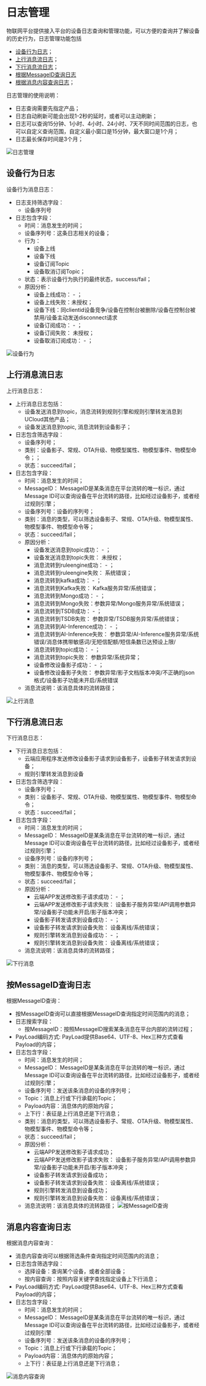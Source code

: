 # 日志管理

物联网平台提供接入平台的设备日志查询和管理功能，可以方便的查询并了解设备的历史行为，日志管理功能包括

- [设备行为日志](/iot/uiot-core/console_guide/monitoring_maintenance/log#设备行为日志)；
- [上行消息流日志](/iot/uiot-core/console_guide/monitoring_maintenance/log#上行消息流日志)；
- [下行消息流日志](/iot/uiot-core/console_guide/monitoring_maintenance/log#下行消息流日志)；
- [根据MessageID查询日志](/iot/uiot-core/console_guide/monitoring_maintenance/log#按MessageID查询日志)
- [根据消息内容查询日志](/iot/uiot-core/console_guide/monitoring_maintenance/log#消息内容查询日志)；

日志管理的使用说明：

- 日志查询需要先指定产品；
- 日志自动刷新可能会出现1-2秒的延时，或者可以主动刷新；
- 日志可以查询15分钟、1小时、4小时、24小时、7天不同时间范围的日志，也可以自定义查询范围，自定义最小窗口是15分钟，最大窗口是1个月；
- 日志最长保存时间是3个月；

![日志管理](/images/日志管理.png)



## 设备行为日志

设备行为消息日志：
- 日志支持筛选字段：
  - 设备序列号
- 日志包含字段：
  - 时间：消息发生的时间；
  - 设备序列号：这条日志相关的设备；
  - 行为：
    - 设备上线
    - 设备下线
    - 设备订阅Topic
    - 设备取消订阅Topic；
  - 状态：表示设备行为执行的最终状态，success/fail；
  - 原因分析：
    - 设备上线成功： - ；
    - 设备上线失败：未授权；
    - 设备下线：同clientid设备竞争/设备在控制台被删除/设备在控制台被禁用/设备主动发送disconnect请求
    - 设备订阅成功： - ；
    - 设备订阅失败： 未授权；
    - 设备取消订阅成功： - ；

![设备行为](/images/设备行为.png)



## 上行消息流日志

上行消息日志：
- 上行消息日志包括：
  - 设备发送消息到topic，消息流转到规则引擎和规则引擎转发消息到UCloud其他产品；
  - 设备发送消息到topic, 消息流转到设备影子；
- 日志包含筛选字段：
  - 设备序列号；
  - 类别：设备影子、常规、OTA升级、物模型属性、物模型事件、物模型命令；；
  - 状态：succeed/fail；
- 日志包含字段：
  - 时间：消息发生的时间；
  - MessageID： MessageID是某条消息在平台流转的唯一标识，通过Message  ID可以查询设备在平台流转的路径，比如经过设备影子，或者经过规则引擎；
  - 设备序列号：设备的序列号；
  - 类别：消息的类型，可以筛选设备影子、常规、OTA升级、物模型属性、物模型事件、物模型命令等；
  - 状态：succeed/fail；
  - 原因分析：
    - 设备发送消息到topic成功： - ；
    - 设备发送消息到topic失败： 未授权；
    - 消息流转到ruleengine成功： - ；
    - 消息流转到ruleengine失败： 系统错误；
    - 消息流转到kafka成功： - ；
    - 消息流转到Kafka失败： Kafka服务异常/系统错误；
    - 消息流转到Mongo成功： - ；
    - 消息流转到Mongo失败：参数异常/Mongo服务异常/系统错误；
	- 消息流转到TSDB成功： - ；
	- 消息流转到TSDB失败： 参数异常/TSDB服务异常/系统错误；
    - 消息流转到AI-Inference成功： - ；
    - 消息流转到AI-Inference失败： 参数异常/AI-Inference服务异常/系统错误/消息体携带敏感词/无短信配额/短信条数已达预设上限/
    - 消息流转到topic成功： - ；
    - 消息流转到topic失败： 参数异常/系统异常；
    - 设备修改设备影子成功： - ；
    - 设备修改设备影子失败： 参数异常/影子文档版本冲突/不正确的json格式/设备影子功能未开启/系统错误
  - 消息流说明：该消息具体的流转路径；
  

![上行消息](/images/上行消息.png)



## 下行消息流日志
下行消息日志：
- 下行消息日志包括：
  - 云端应用程序发送修改设备影子请求到设备影子，设备影子转发请求到设备；
  - 规则引擎转发消息到设备
- 日志包含筛选字段：
  - 设备序列号；
  - 类别：设备影子、常规、OTA升级、物模型属性、物模型事件、物模型命令；
  - 状态：succeed/fail；
- 日志包含字段：
  - 时间：消息发生的时间；
  - MessageID： MessageID是某条消息在平台流转的唯一标识，通过Message  ID可以查询设备在平台流转的路径，比如经过设备影子，或者经过规则引擎；
  - 设备序列号：设备的序列号；
  - 类别：消息的类型，可以筛选设备影子、常规、OTA升级、物模型属性、物模型事件、物模型命令等；
  - 状态：succeed/fail；
  - 原因分析：  
    - 云端APP发送修改影子请求成功： - ；
    - 云端APP发送修改影子请求失败： 设备影子服务异常/API调用参数异常/设备影子功能未开启/影子版本冲突；
    - 设备影子转发请求到设备成功： - ；
    - 设备影子转发请求到设备失败： 设备离线/系统错误；
    - 规则引擎转发消息到设备成功： - ；
    - 规则引擎转发消息到设备失败： 设备离线/系统错误；
  - 消息流说明：该消息具体的流转路径；
  

![下行消息](/images/下行消息.png)

## 按MessageID查询日志

根据MessageID查询：
- 按MessageID查询可以直接根据MessageID查询指定时间范围内的消息；
- 日志搜索字段：
  - 按MessageID：按照MessageID搜索某条消息在平台内部的流转过程；
- PayLoad编码方式: PayLoad提供Base64、UTF-8、Hex三种方式查看Payload的内容；
- 日志包含字段：
  - 时间：消息发生的时间；
  - MessageID： MessageID是某条消息在平台流转的唯一标识，通过Message  ID可以查询设备在平台流转的路径，比如经过设备影子，或者经过规则引擎；
  - 设备序列号：发送该条消息的设备的序列号；
  - Topic：消息上行或下行承载的Topic；
  - Payload内容：消息体内的原始内容；
  - 上下行：表征是上行消息还是下行消息；
  - 类别：消息的类型，可以筛选设备影子、常规、OTA升级、物模型属性、物模型事件、物模型命令等；
  - 状态：succeed/fail；
  - 原因分析： 
    - 云端APP发送修改影子请求成功；
    - 云端APP发送修改影子请求失败： 设备影子服务异常/API调用参数异常/设备影子功能未开启/影子版本冲突；
    - 设备影子转发请求到设备成功；
    - 设备影子转发请求到设备失败： 设备离线/系统错误；
    - 规则引擎转发消息到设备成功；
    - 规则引擎转发消息到设备失败： 设备离线/系统错误；
  - 消息流说明：该消息具体的流转路径；
![按MessageID查询](/images/按MessageID查询.png)


## 消息内容查询日志

根据消息内容查询：
- 消息内容查询可以根据筛选条件查询指定时间范围内的消息；
- 日志包含筛选字段：
  - 选择设备：查询某个设备，或者全部设备；
  - 按内容查询：按照内容关键字查找指定设备上下行消息；
- PayLoad编码方式: PayLoad提供Base64、UTF-8、Hex三种方式查看Payload的内容；
- 日志包含字段：
  - 时间：消息发生的时间；
  - MessageID： MessageID是某条消息在平台流转的唯一标识，通过Message  ID可以查询设备在平台流转的路径，比如经过设备影子，或者经过规则引擎
  - 设备序列号：发送该条消息的设备的序列号；
  - Topic：消息上行或下行承载的Topic；
  - Payload内容：消息体内的原始内容；
  - 上下行：表征是上行消息还是下行消息；

![消息内容查询](/images/消息内容查询.png)
